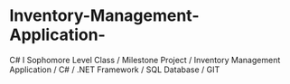 # Inventory-Management-Application-
C# I Sophomore Level Class / Milestone Project / Inventory Management Application / C# / .NET Framework / SQL Database / GIT 
